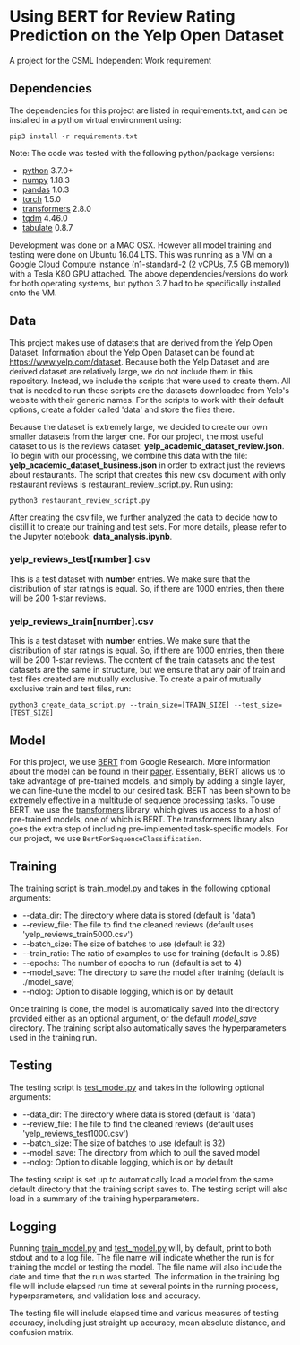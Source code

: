 # Using BERT for Review Rating Prediction on the Yelp Open Dataset
A project for the CSML Independent Work requirement

## Dependencies

The dependencies for this project are listed in requirements.txt, and can be installed in a python virtual environment using:

`pip3 install -r requirements.txt`

Note: The code was tested with the following python/package versions:

- [python](https://www.python.org/) 3.7.0+
- [numpy](https://numpy.org/doc/) 1.18.3
- [pandas](https://pandas.pydata.org/docs/) 1.0.3
- [torch](https://github.com/pytorch/pytorch) 1.5.0
- [transformers](https://github.com/huggingface/transformers) 2.8.0
- [tqdm](https://github.com/tqdm/tqdm) 4.46.0
- [tabulate](https://pypi.org/project/tabulate/) 0.8.7

Development was done on a MAC OSX. However all model training and testing were done on Ubuntu 16.04 LTS. This was running as a VM on a Google Cloud Compute instance (n1-standard-2 (2 vCPUs, 7.5 GB memory)) with a Tesla K80 GPU attached. The above dependencies/versions do work for both operating systems, but python 3.7 had to be specifically installed onto the VM.

## Data

This project makes use of datasets that are derived from the Yelp Open Dataset. Information about the Yelp Open Dataset can be found at: https://www.yelp.com/dataset. Because both the Yelp Dataset and are derived dataset are relatively large, we do not include them in this repository. Instead, we include the scripts that were used to create them. All that is needed to run these scripts are the datasets downloaded from Yelp's website with their generic names. For the scripts to work with their default options, create a folder called 'data' and store the files there.

Because the dataset is extremely large, we decided to create our own smaller datasets from the larger one. For our project, the most useful dataset to us is the reviews dataset: **yelp_academic_dataset_review.json**. To begin with our processing, we combine this data with the file: **yelp_academic_dataset_business.json** in order to extract just the reviews about restaurants. The script that creates this new csv document with only restaurant reviews is [restaurant_review_script.py](https://github.com/stevenwchien/csml-iw-rrp/blob/master/restaurant_review_script.py). Run using:

`python3 restaurant_review_script.py`

After creating the csv file, we further analyzed the data to decide how to distill it to create our training and test sets. For more details, please refer to the Jupyter notebook: **data_analysis.ipynb**.

### yelp_reviews_test[number].csv

This is a test dataset with **number** entries. We make sure that the distribution of star ratings is equal. So, if there are 1000 entries, then there will be 200 1-star reviews.

### yelp_reviews_train[number].csv

This is a test dataset with **number** entries. We make sure that the distribution of star ratings is equal. So, if there are 1000 entries, then there will be 200 1-star reviews. The content of the train datasets and the test datasets are the same in structure, but we ensure that any pair of train and test files created are mutually exclusive. To create a pair of mutually exclusive train and test files, run:

`python3 create_data_script.py --train_size=[TRAIN_SIZE] --test_size=[TEST_SIZE]`

## Model

For this project, we use [BERT](https://github.com/google-research/bert) from Google Research. More information about the model can be found in their [paper](https://arxiv.org/abs/1810.04805). Essentially, BERT allows us to take advantage of pre-trained models, and simply by adding a single layer, we can fine-tune the model to our desired task. BERT has been shown to be extremely effective in a multitude of sequence processing tasks. To use BERT, we use the [transformers](https://github.com/huggingface/transformers) library, which gives us access to a host of pre-trained models, one of which is BERT. The transformers library also goes the extra step of including pre-implemented task-specific models. For our project, we use `BertForSequenceClassification`.

## Training

The training script is [train_model.py](https://github.com/stevenwchien/csml-iw-rrp/blob/master/train_model.py) and takes in the following optional arguments:
- --data_dir: The directory where data is stored (default is 'data')
- --review_file: The file to find the cleaned reviews (default uses 'yelp_reviews_train5000.csv')
- --batch_size: The size of batches to use (default is 32)
- --train_ratio: The ratio of examples to use for training (default is 0.85)
- --epochs: The number of epochs to run (default is set to 4)
- --model_save: The directory to save the model after training (default is ./model_save)
- --nolog: Option to disable logging, which is on by default

Once training is done, the model is automatically saved into the directory provided either as an optional argument, or the default *model_save* directory. The training script also automatically saves the hyperparameters used in the training run.

## Testing

The testing script is [test_model.py](https://github.com/stevenwchien/csml-iw-rrp/blob/master/test_model.py) and takes in the following optional arguments:
- --data_dir: The directory where data is stored (default is 'data')
- --review_file: The file to find the cleaned reviews (default uses 'yelp_reviews_test1000.csv')
- --batch_size: The size of batches to use (default is 32)
- --model_save: The directory from which to pull the saved model
- --nolog: Option to disable logging, which is on by default

The testing script is set up to automatically load a model from the same default directory that the training script saves to. The testing script will also load in a summary of the training hyperparameters.

## Logging

Running [train_model.py](https://github.com/stevenwchien/csml-iw-rrp/blob/master/train_model.py) and [test_model.py](https://github.com/stevenwchien/csml-iw-rrp/blob/master/test_model.py) will, by default, print to both stdout and to a log file. The file name will indicate whether the run is for training the model or testing the model. The file name will also include the date and time that the run was started. The information in the training log file will include elapsed run time at several points in the running process, hyperparameters, and validation loss and accuracy.

The testing file will include elapsed time and various measures of testing accuracy, including just straight up accuracy, mean absolute distance, and confusion matrix.
